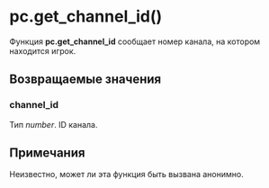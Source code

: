 # pc.get_channel_id()
Функция **pc.get_channel_id** сообщает номер канала, на котором находится игрок.

## Возвращаемые значения
### channel_id
Тип *number*. ID канала.

## Примечания
Неизвестно, может ли эта функция быть вызвана анонимно.